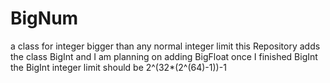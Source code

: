 # BigNum
a class for integer bigger than any normal integer limit
this Repository adds the class BigInt and I am planning on adding BigFloat once I finished BigInt
the BigInt integer limit should be 2^(32*(2^(64)-1))-1
